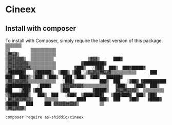 # Cineex
## Install with composer
To install with Composer, simply require the latest version of this package.
`                ▒▒▒▒▒▒▒                                                                              
   ▒▒         ▒▒▒▒▒▒▒▒▒▒▒                                                                           
 ▒▓▓▓▓▒     ▒▒▒▒▒▒▒▒▒▒▒                                                                          
▒▓▓▓▓▓▓▓▒  ▒▒▒▒▒▒▒▒▒▒               ▒▓▓▓▒      ███▓                                                 
▒▓▓▓▓▓▓▓▓▓▒▒▒▒▒▒▒▒▒▒▒▒           ▓█████████▓                                                     
  ▒▓▓▓▓▓▓▓▓▓▓▒▒▒▒▒▒▒▒▒▒▒        ▓███▒   ░▓██▓  ███▒  ███▓█████▓   ▒▓██████▓   ▒▓██████▒  ▒███▒ ▒███
   ░▒▓▓▓▓▓▓▓▓▓▓▒▒▒▒▒▒▒▒▒▒▒      ███            ███▒  ███▓▒░▒███▒ ▒███▒  ▓███ ▒███▒  ▓██▓   ██████▓  
      ▒▓▓▓▓▓▓▓▓▓▒▒▒▒▒▒▒▒▒▒▒▒   ░███▒           ███▒  ███   ░▓██▓ ▓██████████ ▓██████████   ░████▓   
        ▒▓▓▓▓▓▓▓▓▓▒▒▒▒▒▒▒▒▒▒▒   ▓███▒   ▒███▓  ███▒  ███   ░▓██▓ ▒███        ▒███          ▓█████▒  
         ▓▓▓▓▓▓▓▓▓▒  ▒▒▒▒▒▒▒▒▒   ▒▓████████▒   ███▒  ███   ░▓██▓  ▒████▓███▓   ▒███▓███▓  ███▒ ▓██▓
      ░▓▓▓▓▓▓▓▓▓▓▒     ▒▒▒▒▒▒        ████      ███▒  ███    ▓██▓    ▓████▓      ▓████▓   ███     ███
     ▓▓▓▓▓▓▓▓▓▓▒         ▒▒                                                                        
     ▒▓▓▓▓▓▓▓▒ `

```composer require as-shiddiq/cineex```